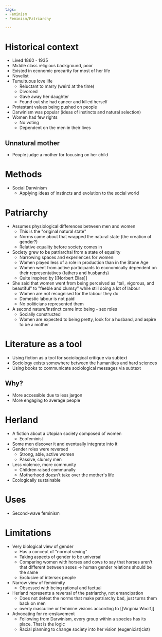 ```yaml
---
tags:
- Feminism
- Feminism/Patriarchy

---
```

# Historical context
- Lived 1860 - 1935
- Middle class religious background, poor
- Existed in economic precarity for most of her life
- Novelist
- Tumultuous love life
	- Reluctant to marry (weird at the time)
	- Divorced
	- Gave away her daughter
	- Found out she had cancer and killed herself
- Protestant values being pushed on people
- Darwinism was popular (ideas of instincts and natural selection)
- Women had few rights
	- No voting
	- Dependent on the men in their lives

## Unnatural mother
- People judge a mother for focusing on her child

# Methods
- Social Darwinism 
	- Applying ideas of instincts and evolution to the social world

# Patriarchy
- Assumes physiological differences between men and women
	- This is the "original natural state"
	- Norms came about that wrapped the natural state (the creation of gender?)
	- Relative equality before society comes in
- Society grew to be patriarchal from a state of equality
	- Narrowing spaces and experiences for women
	- Women played less of a role in production than in the Stone Age
	- Women went from active participants to economically dependent on their representatives (fathers and husbands)
	- Quite inspired by [[Norbert Elias]]
- She said that women went from being perceived as "tall, vigorous, and beautiful" to "feeble and clumsy" while still doing a lot of labour
	- Women are not recognised for the labour they do
	- Domestic labour is not paid
	- No politicians represented them
- A second nature/instinct came into being - sex roles
	- Socially constructed
	- Women are expected to being pretty, look for a husband, and aspire to be a mother

# Literature as a tool
- Using fiction as a tool for sociological critique via subtext
- Sociology exists somewhere between the humanities and hard sciences
- Using books to communicate sociological messages via subtext

## Why?
- More accessible due to less jargon
- More engaging to average people

# Herland
- A fiction about a Utopian society composed of women
	- Ecofeminist
- Some men discover it and eventually integrate into it
- Gender roles were reversed
	- Strong, able, active women
	- Passive, clumsy men
- Less violence, more community
	- Children raised communally
	- Motherhood doesn't take over the mother's life
- Ecologically sustainable


# Uses
- Second-wave feminism

# Limitations
- Very biological view of gender
	- Has a concept of "normal sexing"
	- Taking aspects of gender to be universal
	- Comparing women with horses and cows to say that horses aren't that different between sexes -> human gender relations should be the same
	- Exclusive of intersex people
- Narrow view of feminimity
	- Obsessed with being rational and factual
- Herland represents a reversal of the patriarchy, not emancipation
	- Does not defeat the norms that make patriarchy bad, just turns them back on men
	- overly masculine or feminine visions according to [[Virginia Woolf]]
- Advocating for re-enslavement
	- Following from Darwinism, every group within a species has its place. That is the logic
	- Racial planning to change society into her vision (eugenicist)cist)